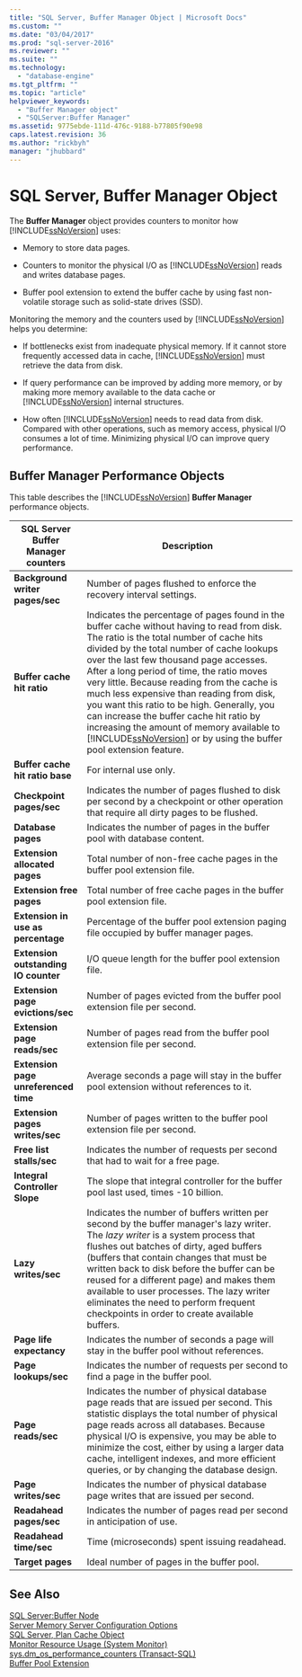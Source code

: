 ```yaml
---
title: "SQL Server, Buffer Manager Object | Microsoft Docs"
ms.custom: ""
ms.date: "03/04/2017"
ms.prod: "sql-server-2016"
ms.reviewer: ""
ms.suite: ""
ms.technology: 
  - "database-engine"
ms.tgt_pltfrm: ""
ms.topic: "article"
helpviewer_keywords: 
  - "Buffer Manager object"
  - "SQLServer:Buffer Manager"
ms.assetid: 9775ebde-111d-476c-9188-b77805f90e98
caps.latest.revision: 36
ms.author: "rickbyh"
manager: "jhubbard"
---
```

# SQL Server, Buffer Manager Object
  The **Buffer Manager** object provides counters to monitor how [!INCLUDE[ssNoVersion](../../../advanced-analytics/r-services/includes/ssnoversion-md.md)] uses:  
  
-   Memory to store data pages.  
  
-   Counters to monitor the physical I/O as [!INCLUDE[ssNoVersion](../../../advanced-analytics/r-services/includes/ssnoversion-md.md)] reads and writes database pages.  
  
-   Buffer pool extension to extend the buffer cache by using fast non-volatile storage such as solid-state drives (SSD).  
  
 Monitoring the memory and the counters used by [!INCLUDE[ssNoVersion](../../../advanced-analytics/r-services/includes/ssnoversion-md.md)] helps you determine:  
  
-   If bottlenecks exist from inadequate physical memory. If it cannot store frequently accessed data in cache, [!INCLUDE[ssNoVersion](../../../advanced-analytics/r-services/includes/ssnoversion-md.md)] must retrieve the data from disk.   
  
-   If query performance can be improved by adding more memory, or by making more memory available to the data cache or [!INCLUDE[ssNoVersion](../../../advanced-analytics/r-services/includes/ssnoversion-md.md)] internal structures.  
  
-   How often [!INCLUDE[ssNoVersion](../../../advanced-analytics/r-services/includes/ssnoversion-md.md)] needs to read data from disk. Compared with other operations, such as memory access, physical I/O consumes a lot of time. Minimizing physical I/O can improve query performance.  
  
## Buffer Manager Performance Objects  
 This table describes the [!INCLUDE[ssNoVersion](../../../advanced-analytics/r-services/includes/ssnoversion-md.md)] **Buffer Manager** performance objects.  
  
|SQL Server Buffer Manager counters|Description|  
|----------------------------------------|-----------------|  
|**Background writer pages/sec**|Number of pages flushed to enforce the recovery interval settings.| 
|**Buffer cache hit ratio**|Indicates the percentage of pages found in the buffer cache without having to read from disk. The ratio is the total number of cache hits divided by the total number of cache lookups over the last few thousand page accesses. After a long period of time, the ratio moves very little. Because reading from the cache is much less expensive than reading from disk, you want this ratio to be high. Generally, you can increase the buffer cache hit ratio by increasing the amount of memory available to [!INCLUDE[ssNoVersion](../../../advanced-analytics/r-services/includes/ssnoversion-md.md)] or by using the buffer pool extension feature.|  
|**Buffer cache hit ratio base**|For internal use only.|
|**Checkpoint pages/sec**|Indicates the number of pages flushed to disk per second by a checkpoint or other operation that require all dirty pages to be flushed.|  
|**Database pages**|Indicates the number of pages in the buffer pool with database content.|  
|**Extension allocated pages**|Total number of non-free cache pages in the buffer pool extension file.|  
|**Extension free pages**|Total number of free cache pages in the buffer pool extension file.|  
|**Extension in use as percentage**|Percentage of the buffer pool extension paging file occupied by buffer manager pages.|  
|**Extension outstanding IO counter**|I/O queue length for the buffer pool extension file.|  
|**Extension page evictions/sec**|Number of pages evicted from the buffer pool extension file per second.|  
|**Extension page reads/sec**|Number of pages read from the buffer pool extension file per second.|  
|**Extension page unreferenced time**|Average seconds a page will stay in the buffer pool extension without references to it.|  
|**Extension pages writes/sec**|Number of pages written to the buffer pool extension file per second.|  
|**Free list stalls/sec**|Indicates the number of requests per second that had to wait for a free page.|  
|**Integral Controller Slope**|The slope that integral controller for the buffer pool last used, times -10 billion.| 
|**Lazy writes/sec**|Indicates the number of buffers written per second by the buffer manager's lazy writer. The *lazy writer* is a system process that flushes out batches of dirty, aged buffers (buffers that contain changes that must be written back to disk before the buffer can be reused for a different page) and makes them available to user processes. The lazy writer eliminates the need to perform frequent checkpoints in order to create available buffers.|  
|**Page life expectancy**|Indicates the number of seconds a page will stay in the buffer pool without references.|  
|**Page lookups/sec**|Indicates the number of requests per second to find a page in the buffer pool.|  
|**Page reads/sec**|Indicates the number of physical database page reads that are issued per second. This statistic displays the total number of physical page reads across all databases. Because physical I/O is expensive, you may be able to minimize the cost, either by using a larger data cache, intelligent indexes, and more efficient queries, or by changing the database design.|  
|**Page writes/sec**|Indicates the number of physical database page writes that are issued per second.|  
|**Readahead pages/sec**|Indicates the number of pages read per second in anticipation of use.|  
|**Readahead time/sec**|Time (microseconds) spent issuing readahead.|
|**Target pages**|Ideal number of pages in the buffer pool.|

  
## See Also  
 [SQL Server:Buffer Node](../../../relational-databases/monitor/performance-monitor/sql-server-buffer-node.md)   
 [Server Memory Server Configuration Options](../../../database-engine/configure/windows/server-memory-server-configuration-options.md)   
 [SQL Server, Plan Cache Object](../../../relational-databases/monitor/performance-monitor/sql-server-plan-cache-object.md)   
 [Monitor Resource Usage &#40;System Monitor&#41;](../../../relational-databases/monitor/performance-monitor/monitor-resource-usage-system-monitor.md)   
 [sys.dm_os_performance_counters &#40;Transact-SQL&#41;](../../../relational-databases/reference/system-dynamic-management-views/sys.dm-os-performance-counters-transact-sql.md)   
 [Buffer Pool Extension](../../../database-engine/configure/windows/buffer-pool-extension.md)  
  
  